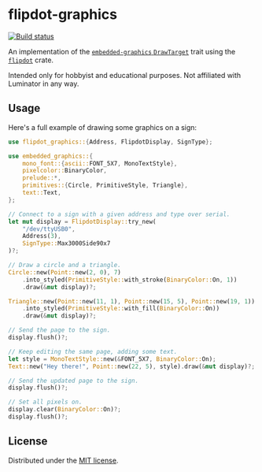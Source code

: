 # flipdot-graphics

[![Build status](https://github.com/alusch/flipdot-graphics/workflows/build/badge.svg)](https://github.com/alusch/flipdot-graphics/actions)

An implementation of the [`embedded-graphics` `DrawTarget`] trait using the [`flipdot`] crate.

Intended only for hobbyist and educational purposes. Not affiliated with Luminator in any way.

## Usage

Here's a full example of drawing some graphics on a sign:

```rust
use flipdot_graphics::{Address, FlipdotDisplay, SignType};

use embedded_graphics::{
    mono_font::{ascii::FONT_5X7, MonoTextStyle},
    pixelcolor::BinaryColor,
    prelude::*,
    primitives::{Circle, PrimitiveStyle, Triangle},
    text::Text,
};

// Connect to a sign with a given address and type over serial.
let mut display = FlipdotDisplay::try_new(
    "/dev/ttyUSB0",
    Address(3),
    SignType::Max3000Side90x7
)?;

// Draw a circle and a triangle.
Circle::new(Point::new(2, 0), 7)
    .into_styled(PrimitiveStyle::with_stroke(BinaryColor::On, 1))
    .draw(&mut display)?;

Triangle::new(Point::new(11, 1), Point::new(15, 5), Point::new(19, 1))
    .into_styled(PrimitiveStyle::with_fill(BinaryColor::On))
    .draw(&mut display)?;

// Send the page to the sign.
display.flush()?;

// Keep editing the same page, adding some text.
let style = MonoTextStyle::new(&FONT_5X7, BinaryColor::On);
Text::new("Hey there!", Point::new(22, 5), style).draw(&mut display)?;

// Send the updated page to the sign.
display.flush()?;

// Set all pixels on.
display.clear(BinaryColor::On)?;
display.flush()?;
```

## License

Distributed under the [MIT license].

[`embedded-graphics` `DrawTarget`]: https://docs.rs/embedded-graphics-core/latest/embedded_graphics_core/draw_target/trait.DrawTarget.html
[`flipdot`]: https://github.com/alusch/flipdot
[MIT license]: /LICENSE
